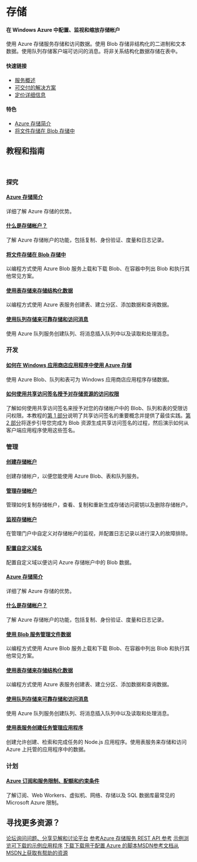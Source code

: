 <!--[if lt IE 7]> <html class="no-js ie6 oldie zh-cn t-1052" lang="zh"> <![endif]--> <!--[if IE 7]>    <html class="no-js ie7 oldie zh-cn t-1052" lang="zh"> <![endif]--> <!--[if IE 8]>    <html class="no-js ie8 oldie zh-cn t-1052" lang="zh"> <![endif]--> <!--[if gt IE 8]><!--> <!--<![endif]--> <!-- NUP --> <!-- Start Visual Website Optimizer Asynchronous Code --> <!-- End Visual Website Optimizer Asynchronous Code --> <!---
<p>Storage Documentation | Azure</p>
<div class="wa-container" data-tag-area="content" data-tag-group="body">
<div class="wa-content">
<ul class="site-login">
<li class="phone"><span class="geophone-label">销售额</span></li>
<li><a href="/zh-cn/account/">我的帐户</a></li>
<li><a href="https://manage.windowsazure.com">门户</a></li>
<li class="search">
<div class="wa-text wa-text-light wa-textSearch" data-control="textbox"><input type="text" id="MainSearchBox" placeholder="搜索" onkeypress="return checkForEnterKey(event, 'MainSearchBox');" /> <button></button></div>
</li>
</ul>
<a href="/zh-cn/" class="logo">Microsoft Azure</a> <a id="A1" href="/zh-cn/pricing/free-trial/" class="wa-button wa-button-freeTrial" onclick="dcsSetVar('WT.z_iLinks', 'Free Trial Arrow', 'WT.z_iLinks_actionoffer', 'inav-Try', 'WT.z_iLinks_targetcampaign', 'src-gtnav');"><span>免费试用</span></a>
<div class="site-navigation">
<ul class="dev-navigation dev-navigation-b">
<li class="nav-expander nav-expander"><a href="#" class="trigger">功能</a>
<div class="nav-expander-wrapper nav-expander-wrapper-b">
<div class="nav-expander-div">
<div>
<ul>
<li><a href="/zh-cn/overview/what-is-azure/">什么是 Azure？</a></li>
<li class="nav-has-submenu default"><a href="#">计算和网络</a>
<div class="nav-submenu">
<div class="wrapper">
<div class="menu-left">
<h4>计算和网络</h4>
<a href="/zh-cn/services/virtual-machines/"> <strong>虚拟机</strong><br /> <span class="wa-footnote"> 在几分钟内设置好 Windows 和 Linux 虚拟机以及应用程序 </span> </a> <a href="/zh-cn/services/remoteapp/"> <strong>RemoteApp</strong><br /> <span class="wa-footnote"> 在云中部署可在任何设备上运行的 Windows 客户端应用程序 </span> </a> <a href="/zh-cn/services/cloud-services/"> <strong>云服务</strong><br /> <span class="wa-footnote"> 创建高度可用且可无限缩放的云应用程序和 API </span> </a> <a href="/zh-cn/services/virtual-network/" class="seperator"> <strong>虚拟网络</strong><br /> <span class="wa-footnote"> 设置专用网络，可以选择连接到本地数据中心 </span> </a> <a href="/zh-cn/services/expressroute/"> <strong>ExpressRoute</strong><br /> <span class="wa-footnote"> Azure 专用网络光纤连接 </span> </a> <a href="/zh-cn/services/traffic-manager/"> <strong>Traffic Manager</strong><br /> <span class="wa-footnote"> 对传入流量进行负载平衡以实现高性能和高可用性 </span> </a></div>
<div class="menu-right blue">
<p>获取信用额度以实现以下服务：</p>
<p>4 个 Windows 或 Linux VM</p>
<p>一个月的全天候服务</p>
<p>以及更多其他内容......</p>
<p><a href="/zh-cn/pricing/free-trial/" class="wa-arrowLink wa-arrowLink-light">了解更多</a></p>
</div>
</div>
</div>
</li>
<li class="nav-has-submenu"><a href="#">Web &amp; Mobile</a>
<div class="nav-submenu">
<div class="wrapper">
<div class="menu-left">
<h4>Web 和移动</h4>
<a href="/zh-cn/services/websites/"> <strong>网站</strong><br /> <span class="wa-footnote"> 只需几秒的时间即可部署和缩放 Web 应用程序 </span> </a> <a href="/zh-cn/services/mobile-services/" class="seperator"> <strong>移动服务</strong><br /> <span class="wa-footnote"> 构建和承载任何移动应用程序的后端 </span> </a> <a href="/zh-cn/services/api-management/"> <strong>API 管理系统</strong><br /> <span class="wa-footnote"> 将 API 安全发布到开发人员、合作伙伴和员工，可进行扩展 </span> </a> <a href="/zh-cn/services/notification-hubs/"> <strong>通知中心</strong><br /> <span class="wa-footnote"> 可伸缩的跨平台推送通知基础结构 </span> </a> <a href="/zh-cn/services/event-hubs/"> <strong>事件中心</strong><br /> <span class="wa-footnote"> 每秒采集、保留和处理数百万个事件 </span> </a></div>
<div class="menu-right blue">
<p>获取信用额度以实现以下服务：</p>
<p>部署 20 个网站</p>
<p>超过 1000 万次移动 API 调用</p>
<p>以及更多其他内容......</p>
<p><a href="/zh-cn/pricing/free-trial/" class="wa-arrowLink wa-arrowLink-light">了解更多</a></p>
</div>
</div>
</div>
</li>
<li class="nav-has-submenu"><a href="#">Data &amp; Analytics</a>
<div class="nav-submenu">
<div class="wrapper">
<div class="menu-left">
<h4>数据和分析</h4>
<a href="/zh-cn/services/sql-database/"> <strong>SQL Database</strong><br /> <span class="wa-footnote"> 托管关系 SQL 数据库即服务 </span> </a> <a href="/zh-cn/services/hdinsight/"> <strong>HDInsight</strong><br /> <span class="wa-footnote"> 设置托管 Hadoop 群集 </span> </a> <a href="/zh-cn/services/cache/"> <strong>缓存</strong><br /> <span class="wa-footnote"> 进行高吞吐量、低延迟的数据访问以生成可扩展的快速应用程序 </span> </a> <a href="/zh-cn/services/machine-learning/"> <strong>机器学习</strong><br /> <span class="wa-footnote"> 基于云的强大预测分析解决方案 </span> </a> <a href="/zh-cn/services/documentdb/"> <strong>DocumentDB</strong><br /> <span class="wa-footnote"> 托管 NoSQL 文档数据库即服务 </span> </a> <a href="/zh-cn/services/search/"> <strong>Azure 搜索</strong><br /> <span class="wa-footnote"> 完全托管搜索即服务 </span> </a></div>
<div class="menu-right green">
<p>获取信用额度以实现以下服务：</p>
<p>8 个标准 SQL Database</p>
<p>运行 Hadoop 实例一周</p>
<p>以及更多其他内容......</p>
<p><a href="/zh-cn/pricing/free-trial/" class="wa-arrowLink wa-arrowLink-light">了解更多</a></p>
</div>
</div>
</div>
</li>
<li class="nav-has-submenu"><a href="#">Storage &amp; Backup</a>
<div class="nav-submenu">
<div class="wrapper">
<div class="menu-left">
<h4>存储和备份</h4>
<a href="/zh-cn/services/storage/"> <strong>存储</strong><br /> <span class="wa-footnote"> 持久的、高度可用的、高度可伸缩的云存储 </span> </a> <a href="/zh-cn/pricing/details/storage-import-export/"> <strong>导入/导出服务</strong><br /> <span class="wa-footnote"> 使用硬盘驱动器向 Azure 传入和从其传出大量数据 </span> </a> <a href="/zh-cn/services/backup/" class="seperator"> <strong>备份</strong><br /> <span class="wa-footnote"> 简单可靠的服务器云备份 </span> </a> <a href="/zh-cn/services/site-recovery/"> <strong>站点恢复</strong><br /> <span class="wa-footnote"> 安排私有云的保护和恢复 </span> </a></div>
<div class="menu-right green">
<p>获取信用额度以实现以下服务：</p>
<p>超过 8TB 的存储</p>
<p>一个月备份 700GB 的数据</p>
<p>以及更多其他内容......</p>
<p><a href="/zh-cn/pricing/free-trial/" class="wa-arrowLink wa-arrowLink-light">了解更多</a></p>
</div>
</div>
</div>
</li>
<li class="nav-has-submenu"><a href="#">媒体和 CDN</a>
<div class="nav-submenu">
<div class="wrapper">
<div class="menu-left">
<h4>媒体和 CDN</h4>
<a href="/zh-cn/services/media-services/"> <strong>Media Services</strong><br /> <span class="wa-footnote"> 大规模编码、存储和流式传输视频和音频 </span> </a> <a href="/zh-cn/services/cdn/" class="seperator"> <strong>CDN</strong><br /> <span class="wa-footnote"> 通过全球数据中心的稳定网络，向最终用户传送内容 </span> </a></div>
<div class="menu-right orange">
<p>获取信用额度以实现以下服务：</p>
<p>编码 100GB 媒体</p>
<p>传输最多 1600GB 的内容</p>
<p>以及更多其他内容......</p>
<p><a href="/zh-cn/pricing/free-trial/" class="wa-arrowLink wa-arrowLink-light">了解更多</a></p>
</div>
</div>
</div>
</li>
<li class="nav-has-submenu"><a href="#">混合集成</a>
<div class="nav-submenu">
<div class="wrapper">
<div class="menu-left">
<h4>混合集成</h4>
<a href="/zh-cn/services/biztalk-services/"> <strong>BizTalk 服务</strong><br /> <span class="wa-footnote"> 将企业与云无缝集成 </span> </a> <a href="/zh-cn/services/service-bus/"> <strong>Service Bus</strong><br /> <span class="wa-footnote"> 在私有云环境和公共云环境中连接 </span> </a></div>
<div class="menu-right orange">
<p>获取信用额度以实现以下服务：</p>
<p>发送 2 亿条消息</p>
<p>以及更多其他内容......</p>
<p><a href="/zh-cn/pricing/free-trial/" class="wa-arrowLink wa-arrowLink-light">了解更多</a></p>
</div>
</div>
</div>
</li>
<li class="nav-has-submenu"><a href="#">标识和访问管理</a>
<div class="nav-submenu">
<div class="wrapper">
<div class="menu-left">
<h4>标识和访问管理</h4>
<a href="/zh-cn/services/active-directory/"> <strong>Active Directory</strong><br /> <span class="wa-footnote"> 同步本地目录并通过 Azure 和常用 SaaS 应用程序实现单一登录 </span> </a> <a href="/zh-cn/services/multi-factor-authentication/"> <strong>多重身份验证</strong><br /> <span class="wa-footnote"> 利用额外的一层身份验证，确保对数据和应用程序的访问安全 </span> </a></div>
<div class="menu-right orange">
<p>获取信用额度以实现以下服务：</p>
<p>在 Active Directory 中存储 500,000 个对象</p>
<p>对 100 个用户进行多因素身份验证</p>
<p>以及更多其他内容......</p>
<p><a href="/zh-cn/pricing/free-trial/" class="wa-arrowLink wa-arrowLink-light">了解更多</a></p>
</div>
</div>
</div>
</li>
<li><a href="/zh-cn/case-studies/">案例研究</a></li>
</ul>
</div>
</div>
</div>
</li>
<li class="nav-expander"><a href="#" class="trigger">价格</a>
<div class="nav-expander-wrapper">
<div class="nav-expander-div">
<div>
<ul>
<li><a href="/zh-cn/pricing/overview/">概述</a></li>
<li class="nav-has-submenu default"><a href="#">定价详细信息</a>
<div class="nav-submenu">
<ul>
<li>计算</li>
<li><a href="/zh-cn/pricing/details/virtual-machines/">虚拟机</a></li>
<li><a href="/zh-cn/pricing/details/websites/">网站</a></li>
<li><a href="/zh-cn/pricing/details/mobile-services/">移动服务</a></li>
<li><a href="/zh-cn/pricing/details/cloud-services/">云服务</a></li>
</ul>
<ul>
<li>数据服务</li>
<li><a href="/zh-cn/pricing/details/storage/">存储</a></li>
<li><a href="/zh-cn/pricing/details/sql-database/">SQL Database</a></li>
<li><a href="/zh-cn/pricing/details/hdinsight/">HDInsight</a></li>
<li><a href="/zh-cn/pricing/details/cache/">缓存</a></li>
<li><a href="/zh-cn/pricing/details/backup/">备份</a></li>
<li><a href="/zh-cn/pricing/details/site-recovery/">站点恢复</a></li>
<li><a href="/zh-cn/pricing/details/machine-learning/">机器学习</a></li>
<li><a href="/zh-cn/pricing/details/storsimple/">StorSimple</a></li>
<li><a href="/zh-cn/pricing/details/documentdb/">DocumentDB</a></li>
<li><a href="/zh-cn/pricing/details/search/">Azure 搜索</a></li>
</ul>
<ul>
<li>应用服务</li>
<li><a href="/zh-cn/pricing/details/media-services/">Media Services</a></li>
<li><a href="/zh-cn/pricing/details/service-bus/">Service Bus</a></li>
<li><a href="/zh-cn/pricing/details/notification-hubs/">通知中心</a></li>
<li><a href="/zh-cn/pricing/details/scheduler/">计划程序</a></li>
<li><a href="/zh-cn/pricing/details/automation/">自动化</a></li>
<li><a href="/zh-cn/pricing/details/biztalk-services/">BizTalk 服务</a></li>
<li><a href="/zh-cn/pricing/details/visual-studio-online/">Visual Studio Online</a></li>
<li><a href="/zh-cn/pricing/details/active-directory/">Active Directory</a></li>
<li><a href="/zh-cn/pricing/details/multi-factor-authentication/">多重身份验证</a></li>
<li><a href="/zh-cn/pricing/details/cdn/">CDN</a></li>
<li><a href="/zh-cn/pricing/details/api-management/">API 管理系统</a></li>
<li><a href="/zh-cn/pricing/details/remoteapp/">RemoteApp</a></li>
<li><a href="/zh-cn/pricing/details/event-hubs/">事件中心</a></li>
</ul>
<ul>
<li>网络服务</li>
<li><a href="/zh-cn/pricing/details/expressroute/">ExpressRoute</a></li>
<li><a href="/zh-cn/pricing/details/virtual-network/">虚拟网络</a></li>
<li><a href="/zh-cn/pricing/details/traffic-manager/">Traffic Manager</a></li>
<li><a href="/zh-cn/pricing/details/data-transfers/">数据传输</a></li>
</ul>
</div>
</li>
<li><a href="/zh-cn/pricing/calculator/">计算器</a></li>
<li><a href="/zh-cn/pricing/purchase-options/">购买选项</a></li>
<li class="nav-has-submenu"><a href="#">成员产品/服务</a>
<div class="nav-submenu">
<ul>
<li><a href="/zh-cn/pricing/member-offers/msdn-benefits/">MSDN</a></li>
<li><a href="/zh-cn/offers/ms-azr-0064p/">BizSpark 启动</a></li>
<li><a href="/zh-cn/pricing/member-offers/mpn-benefits/">Microsoft 合作伙伴网络</a></li>
</ul>
</div>
</li>
<li><a href="/zh-cn/regions/">区域</a></li>
<li><a href="/zh-cn/support/plans/">支持计划</a></li>
<li><a href="/zh-cn/pricing/faq/">常见问题</a></li>
</ul>
</div>
</div>
</div>
</li>
<li class="nav-expander"><a id="menu_documentation_link" href="/zh-cn/documentation/">文档</a></li>
<li class="nav-expander"><a id="menu_downloads_link" href="/zh-cn/downloads/">下载</a></li>
<li class="nav-expander"><a id="menu_gallery_link" href="/zh-cn/gallery/">库</a></li>
<li class="nav-expander"><a id="menu_blog_link" href="/blog/">博客</a></li>
<li class="nav-expander"><a href="#" class="trigger">社区</a>
<div class="nav-expander-wrapper">
<div class="nav-expander-div">
<div>
<ul>
<li><a href="/zh-cn/updates/">服务更新</a></li>
<li><a href="/zh-cn/community/events/">活动</a></li>
<li class="nav-has-submenu"><a href="#">合作伙伴</a>
<div class="nav-submenu">
<ul>
<li><a href="/zh-cn/community/partners/">合作伙伴机会</a></li>
<li><a href="/zh-cn/community/partners/grow-your-business/">发展您的业务</a></li>
<li><a href="/zh-cn/community/partners/build-your-offering/">构建您的产品/服务</a></li>
<li><a href="/zh-cn/community/partners/get-started/">开始使用</a></li>
</ul>
</div>
</li>
<li class="loc-hide"><a href="/zh-cn/community/education/">教育</a></li>
<li class="loc-hide"><a href="/zh-cn/community/newsletter/">新闻稿</a></li>
</ul>
</div>
</div>
</div>
</li>
<li class="nav-expander"><a id="menu_support_link" href="#" class="trigger">支持</a>
<div class="nav-expander-wrapper">
<div class="nav-expander-div">
<div>
<ul>
<li><a href="/zh-cn/support/options/">支持选项</a></li>
<li><a href="/zh-cn/support/plans/">支持计划</a></li>
<li><a href="/zh-cn/support/forums/">论坛</a></li>
<li><a href="http://status.azure.com">服务仪表板</a></li>
<li class="nav-has-submenu"><a href="#">信任中心</a>
<div class="nav-submenu">
<ul>
<li><a href="/zh-cn/support/trust-center/">概述</a></li>
<li><a href="/zh-cn/support/trust-center/security/">安全性</a></li>
<li><a href="/zh-cn/support/trust-center/privacy/">隐私</a></li>
<li><a href="/zh-cn/support/trust-center/compliance/">合规</a></li>
<li><a href="/zh-cn/support/trust-center/resources/">资源</a></li>
<li><a href="/zh-cn/support/trust-center/faq/">常见问题</a></li>
</ul>
</div>
</li>
<li><a href="/zh-cn/support/legal/">法律</a></li>
<li><a href="/zh-cn/support/faq/">常见问题</a></li>
</ul>
</div>
</div>
</div>
</li>
</ul>
</div>
</div>
<div id="content" class="textpage">
<div class="content-header"></div>
<div class="page-body-sections">
<div class="wa-content wa-content-10up">
--->
<h1>存储</h1>
<div class="wa-spacer wa-spacer-6down">
<h4>在 Windows Azure 中配置、监视和缩放存储帐户</h4>
<p>使用 Azure 存储服务存储和访问数据。使用 Blob 存储非结构化的二进制和文本数据。使用队列存储客户端可访问的消息。将非关系结构化数据存储在表中。</p>
<h4>快速链接</h4>
<ul class="wa-linkList">
<li><a href="/zh-cn/manage/services/storage/" class="wa-arrowLink-light">服务概述</a></li>
<li><a href="/zh-cn/solutions/data-management/" class="wa-arrowLink-light">可交付的解决方案</a></li>
<li><a href="/zh-cn/pricing/details/storage/" class="wa-arrowLink-light">定价详细信息</a></li>
</ul>
</div>
<div class="wa-spacer wa-spacer-asideLight wa-spacer-4down">
<h4>特色</h4>
<ul class="wa-iconList">
<li><a href="/zh-cn/documentation/articles/storage-introduction/"> Azure 存储简介</a></li>
<!---<li><a href="/zh-cn/documentation/articles/storage-dotnet-how-to-use-files/"> 通过文件存储创建 SMB 文件共享</a></li>--->
<li><a href="/zh-cn/documentation/articles/storage-dotnet-how-to-use-blobs/"> 将文件存储在 Blob 存储中</a></li>
<!---<li><a href="/zh-cn/documentation/articles/storage-monitoring-diagnosing-troubleshooting/"> 对存储进行监视、诊断和故障排除</a></li>---></ul>
</div>
<div class="section s2 tutorials">
<h2>教程和指南</h2>
<!---
<div class="selector-wrap">
<div class="horizontal-option-selector tutorial-lang-selector">
<ul class="wa-tabs wa-tabsBlock" data-tab-panel="tab-panel" data-control="tabs">
<li><a class="wa-tab active" data-id="1" data-slug="net">.NET</a></li>
<li><a class="wa-tab" data-id="2" data-slug="node">Node.js</a></li>
<li><a class="wa-tab" data-id="3" data-slug="java">Java</a></li>
<li><a class="wa-tab" data-id="4" data-slug="php">PHP</a></li>
<li><a class="wa-tab" data-id="6" data-slug="ruby">Ruby</a></li>
<li><a class="wa-tab" data-id="5" data-slug="python">Python</a></li>
</ul>
<div class="paragraph-toggle"><span class="less selected">更少</span> <span class="more">更多</span></div>
</div>
--->
<p> </p>
<h3 class="light-font">探究</h3>
<div data-tab-panel-id="tab-panel" class="wa-tabs-container">
<div class="article-group dotnet active">
<h4><a href="/zh-cn/documentation/articles/storage-introduction/">Azure 存储简介</a></h4>
<p>详细了解 Azure 存储的优势。</p>
<h4><a href="/zh-cn/documentation/articles/storage-whatis-account/">什么是存储帐户？</a></h4>
<p>了解 Azure 存储帐户的功能，包括复制、身份验证、度量和日志记录。</p>
<h4><a href="/zh-cn/documentation/articles/storage-dotnet-how-to-use-blobs/">将文件存储在 Blob 存储中</a></h4>
<p>以编程方式使用 Azure Blob 服务上载和下载 Blob、在容器中列出 Blob 和执行其他常见方案。</p>
<h4><a href="/zh-cn/documentation/articles/storage-dotnet-how-to-use-tables/">使用表存储来存储结构化数据</a></h4>
<p>以编程方式使用 Azure 表服务创建表、建立分区、添加数据和查询数据。</p>
<h4><a href="/zh-cn/documentation/articles/storage-dotnet-how-to-use-queues/">使用队列存储来可靠存储和访问消息</a></h4>
<p>使用 Azure 队列服务创建队列、将消息插入队列中以及读取和处理消息。</p>
<!---<h4><a href="/zh-cn/documentation/articles/storage-dotnet-how-to-use-files/">通过文件存储在 Azure 中创建一个 SMB 文件</a></h4>
<p>就像桌面应用程序会安装一个典型的 SMB 共享一样，在 Azure 虚拟机或云服务中运行的应用程序可安装一个文件存储共享来访问文件数据。在本教程中了解使用文件存储的基础知识。</p>---> <!---<div class="horz-rule"></div>
<h3 class="light-font">计划</h3>
<h4><a href="/zh-cn/documentation/articles/cloud-services-dotnet-multi-tier-app-storage-1-overview/">使用表、队列和 Blob 创建 .NET 多层应用程序</a></h4>
<p>创建使用表、队列和 Blob 的多层 ASP.NET MVC 4 Web 应用程序。将应用程序部署到 Azure 云服务。</p>
<h4><a href="/zh-cn/documentation/articles/azure-subscription-service-limits/">Azure 订阅和服务限制、配额和约束条件</a></h4>
<p>了解订阅、Web Workers、虚拟机、网络、存储以及 SQL 数据库最常见的 Microsoft Azure 限制。</p>--->
<div class="horz-rule"></div>
<h3 class="light-font">开发</h3>
<h4><a href="/zh-cn/documentation/articles/storage-use-store-apps/">如何在 Windows 应用商店应用程序中使用 Azure 存储</a></h4>
<p>使用 Azure Blob、队列和表可为 Windows 应用商店应用程序存储数据。</p>
<h4><a href="/zh-cn/documentation/articles/storage-dotnet-shared-access-signature-part-1/">如何使用共享访问签名授予对存储资源的访问权限</a></h4>
<p>了解如何使用共享访问签名来授予对您的存储帐户中的 Blob、队列和表的受限访问权限。本教程的<a href="/zh-cn/documentation/articles/storage-dotnet-shared-access-signature-part-1/">第 1 部分</a>说明了共享访问签名的重要概念并提供了最佳实践。<a href="/zh-cn/manage/services/storage/net/shared-access-signature-part-2/">第 2 部分</a>将逐步引导您完成为 Blob 资源生成共享访问签名的过程，然后演示如何从客户端应用程序使用这些签名。</p>
<div class="horz-rule"></div>
<h3 class="light-font">管理</h3>
<h4><a href="/zh-cn/documentation/articles/storage-create-storage-account/">创建存储帐户</a></h4>
<p>创建存储帐户，以便您能使用 Azure Blob、表和队列服务。</p>
<h4><a href="/zh-cn/documentation/articles/storage-manage-storage-account/">管理存储帐户</a></h4>
<p>管理如何复制存储帐户，查看、复制和重新生成存储访问密钥以及删除存储帐户。</p>
<h4><a href="/zh-cn/documentation/articles/storage-monitor-storage-account/">监视存储帐户</a></h4>
<p>在管理门户中自定义对存储帐户的监视，并配置日志记录以进行深入的故障排除。</p>
<!---<h4><a href="/zh-cn/documentation/articles/storage-monitoring-diagnosing-troubleshooting/">对 Azure 存储进行监视、诊断和故障排除</a></h4>
<p>了解如何使用诸如存储分析、客户端日志记录之类的功能以及其他第三方工具来查明、诊断并解决您的解决方案中与 Azure 存储相关的问题。</p>
<h4><a href="/zh-cn/documentation/articles/storage-use-azcopy/">AZCopy 实用程序入门</a></h4>
<p>了解如何使用 AzCopy，AzCopy 是一个便捷的命令行实用程序，用于将操作上载、下载和复制到 Azure 存储中。</p>--->
<h4><a href="/zh-cn/documentation/articles/storage-custom-domain-name/">配置自定义域名</a></h4>
<p>配置自定义域以便访问 Azure 存储帐户中的 Blob 数据。</p>
<!---
<h4><a href="/zh-cn/documentation/articles/storage-import-export-service/">使用 Azure 导入/导出服务可将数据传输到 Blob 存储中</a></h4>
<p>Azure 导入/导出服务可高效地将大量文件数据传输到 Azure Blob 存储中，以及从 Blob 存储传输到您的本地安装中。</p>
---></div>
<div class="article-group nodejs">
<h4><a href="/zh-cn/documentation/articles/storage-introduction/">Azure 存储简介</a></h4>
<p>详细了解 Azure 存储的优势。</p>
<h4><a href="/zh-cn/documentation/articles/storage-whatis-account/">什么是存储帐户？</a></h4>
<p>了解 Azure 存储帐户的功能，包括复制、身份验证、度量和日志记录。</p>
<h4><a href="/zh-cn/documentation/articles/storage-nodejs-how-to-use-blob-storage/">使用 Blob 服务管理文件数据</a></h4>
<p>以编程方式使用 Azure Blob 服务上载和下载 Blob、在容器中列出 Blob 和执行其他常见方案。</p>
<h4><a href="/zh-cn/documentation/articles/storage-nodejs-how-to-use-table-storage/">使用表存储来存储结构化数据</a></h4>
<p>以编程方式使用 Azure 表服务创建表、建立分区、添加数据和查询数据。</p>
<h4><a href="/zh-cn/documentation/articles/storage-nodejs-how-to-use-queues/">使用队列存储来可靠存储和访问消息</a></h4>
<p>使用 Azure 队列服务创建队列、将消息插入队列中以及读取和处理消息。</p>
<h4><a href="/zh-cn/documentation/articles/storage-nodejs-use-table-storage-web-site/">使用表服务创建任务管理应用程序</a></h4>
<p>创建允许创建、检索和完成任务的 Node.js 应用程序。使用表服务来存储和访问 Azure 上托管的应用程序中的数据。</p>
<div class="horz-rule"></div>
<h3 class="light-font">计划</h3>
<h4><a href="/zh-cn/documentation/articles/azure-subscription-service-limits/">Azure 订阅和服务限制、配额和约束条件</a></h4>
<p>了解订阅、Web Workers、虚拟机、网络、存储以及 SQL 数据库最常见的 Microsoft Azure 限制。</p>
<div class="horz-rule"></div>
</div>
</div>
</div>
<!--div class="section s3 light-grey video-gallery">
<h2>视频</h2>
<div class="video-wrapper"></div>
<div class="video-blocks">
<div class="vid-block vb1"><a href="http://channel9.msdn.com/Events/Build/2012/4-004/" class="fix-vid"> <span class="thumb"> <span class="triangle"> </span> <span class="play-btn"> </span> </span> <span class="desc">Azure Storage: Building applications that scale</span> </a></div>
<div class="vid-block vb2"><a href="http://channel9.msdn.com/Events/TechEd/NorthAmerica/2013/WAD-B406/" class="fix-vid"> <span class="thumb"> <span class="triangle"> </span> <span class="play-btn"> </span> </span> <span class="desc">Get the most out of Azure Storage</span> </a></div>
<div class="vid-block vb3"><a href="http://channel9.msdn.com/Events/windowsazure/meet2012sf/Windows-Azure-Storage-Introduction/" class="fix-vid"> <span class="thumb"> <span class="triangle"> </span> <span class="play-btn"> </span> </span> <span class="desc">Introduction to Azure Storage</span> </a></div>
<div class="vid-block vb4"><a href="http://channel9.msdn.com/Shows/Visual-Studio-Toolbox/New-Tools-for-Azure-Storage-and-Diagnostics/"> <span class="thumb"> <span class="triangle"> </span> <span class="play-btn"> </span> </span> <span class="desc">New tools for Azure Storage and diagnostics</span> </a></div>
</div>
<a href="/en-us/documentation/videos/index/?services=storage" class="wa-arrowLinkLarge-dark">View more 存储 videos</a></div-->
<div class="wa-content">
<h2>寻找更多资源？</h2>
<div class="wa-resourceBlockRow"><a href="http://social.msdn.microsoft.com/Forums/windowsazure/en-US/home?forum=windowsazuredata" class="wa-resourceBlock"><span class="wa-resourceBlock-header">论坛</span>询问问题、分享见解和讨论平台</a> <a href="http://msdn.microsoft.com/en-us/library/dd179355.aspx" class="wa-resourceBlock"><span class="wa-resourceBlock-header">参考</span>Azure 存储服务 REST API 参考</a> <a href="http://code.msdn.microsoft.com/windowsazure" class="wa-resourceBlock"><span class="wa-resourceBlock-header">示例</span>浏览可下载的示例应用程序</a> <a href="/zh-cn/downloads/?sdk=net" class="wa-resourceBlock"><span class="wa-resourceBlock-header">下载</span>下载用于配置 Azure 的脚本</a><a href="http://msdn.microsoft.com/zh-cn/library/gg433040.aspx" class="wa-resourceBlock"><span class="wa-resourceBlock-header">MSDN参考文档</span>从MSDN上获取有帮助的资源</a></div>
</div>
<!---
<div class="wa-content">
<div class="footer-map">
<ul class="social">
<li class="header">社会化</li>
<li class="facebook"><a href="http://go.microsoft.com/fwlink/?LinkId=306390">Facebook</a></li>
<li class="twitter"><a href="http://go.microsoft.com/fwlink/?LinkID=306391">Twitter</a></li>
<li class="rss"><a href="http://azure.microsoft.com/blog/feed/">Rss</a></li>
<li class="newsletter"><a href="http://go.microsoft.com/fwlink/?LinkId=306393">新闻稿</a></li>
</ul>
<ul>
<li class="header"><a href="/zh-cn/">Microsoft Azure</a></li>
<li><a href="/zh-cn/solutions/">功能</a></li>
<li><a href="/zh-cn/services/">服务</a></li>
<li><a href="/zh-cn/regions/">区域</a></li>
<li><a href="/zh-cn/case-studies/">案例研究</a></li>
<li><a href="/zh-cn/pricing/overview/">价格</a></li>
<li><a href="/zh-cn/pricing/calculator/">计算器</a></li>
<li><a href="/zh-cn/documentation/">文档</a></li>
<li><a href="/zh-cn/downloads/?sdk=net">下载</a></li>
<li><a href="/zh-cn/gallery/">库</a></li>
<li><a href="http://windowsazure.cn/zh-cn/">Microsoft Azure (中国)</a></li>
</ul>
<ul>
<li class="header"><a href="http://go.microsoft.com/fwlink/?LinkId=394285">社区</a></li>
<li><a href="/blog/">博客</a></li>
<li><a href="/zh-cn/updates/">服务更新</a></li>
<li><a href="/zh-cn/support/forums/">论坛</a></li>
<li><a href="/zh-cn/community/events/">活动</a><br /><br /></li>
<li class="header"><a href="/zh-cn/support/options/">支持</a></li>
<li><a href="/zh-cn/support/forums/">论坛</a></li>
<li><a href="http://status.azure.com">服务仪表板</a></li>
<li><a href="/zh-cn/support/options/">支持</a></li>
</ul>
<ul>
<li class="header"><a href="https://account.windowsazure.com">帐户</a></li>
<li><a href="https://account.windowsazure.com/subscriptions/">订阅</a></li>
<li><a href="https://account.windowsazure.com/profile/">配置文件</a></li>
<li><a href="/zh-cn/services/preview/">预览功能</a></li>
<li><a href="https://manage.windowsazure.com/">管理门户</a></li>
<li class="header trust-center"><a href="/zh-cn/support/trust-center/">信任中心</a></li>
<li><a href="/zh-cn/support/trust-center/security/">安全性</a></li>
<li><a href="/zh-cn/support/trust-center/privacy/">隐私</a></li>
<li><a href="/zh-cn/support/trust-center/compliance/">合规</a></li>
</ul>
</div>
<div class="footer-bottom">
<ul>
<li class="hello-note">来自西雅图的问候。</li>
<li>
<div class="languages-selector">
<div class="locale-selector"><a class="current-locale">中文(简体) </a>
<div class="locale-selection-panel site-flag site-flag-lang">
<div class="content">
<table border="0" cellspacing="0" class="all-locales" style="border-collapse: collapse;">
<tbody>
<tr>
<td><a href="#" title="English" class="locale-link " data-loc="en-us">English</a></td>
<td><a href="#" title="Čeština" class="locale-link " data-loc="cs-cz">Čeština</a></td>
<td><a href="#" title="Dansk" class="locale-link " data-loc="da-dk">Dansk</a></td>
<td><a href="#" title="Deutsch" class="locale-link " data-loc="de-de">Deutsch</a></td>
</tr>
<tr>
<td><a href="#" title="English (India)" class="locale-link " data-loc="en-in">English (India)</a></td>
<td><a href="#" title="English (UK)" class="locale-link " data-loc="en-gb">English (UK)</a></td>
<td><a href="#" title="Español" class="locale-link " data-loc="es-es">Español</a></td>
<td><a href="#" title="Finnish" class="locale-link " data-loc="fi-fi">Finnish</a></td>
</tr>
<tr>
<td><a href="#" title="Français" class="locale-link " data-loc="fr-fr">Français</a></td>
<td><a href="#" title="Greek" class="locale-link " data-loc="el-gr">Greek</a></td>
<td><a href="#" title="Italiano" class="locale-link " data-loc="it-it">Italiano</a></td>
<td><a href="#" title="Magyar" class="locale-link " data-loc="hu-hu">Magyar</a></td>
</tr>
<tr>
<td><a href="#" title="Nederlands" class="locale-link " data-loc="nl-nl">Nederlands</a></td>
<td><a href="#" title="Norwegian" class="locale-link " data-loc="nb-no">Norwegian</a></td>
<td><a href="#" title="Polski" class="locale-link " data-loc="pl-pl">Polski</a></td>
<td><a href="#" title="Português (BR)" class="locale-link " data-loc="pt-br">Português (BR)</a></td>
</tr>
<tr>
<td><a href="#" title="Português (PT)" class="locale-link " data-loc="pt-pt">Português (PT)</a></td>
<td><a href="#" title="Svenska" class="locale-link " data-loc="sv-se">Svenska</a></td>
<td><a href="#" title="Romanian" class="locale-link " data-loc="ro-ro">Romanian</a></td>
<td><a href="#" title="Türkçe" class="locale-link " data-loc="tr-tr">Türkçe</a></td>
</tr>
<tr>
<td><a href="#" title="Ukrainian" class="locale-link " data-loc="uk-ua">Ukrainian</a></td>
<td><a href="#" title="русский" class="locale-link " data-loc="ru-ru">русский</a></td>
<td><a href="#" title="日本語" class="locale-link " data-loc="ja-jp">日本語</a></td>
<td><a href="#" title="한국어" class="locale-link " data-loc="ko-kr">한국어</a></td>
</tr>
<tr>
<td><a href="#" title="中文(简体)" class="locale-link selected" data-loc="zh-cn">中文(简体)</a></td>
<td><a href="#" title="中文(繁體)" class="locale-link " data-loc="zh-tw">中文(繁體)</a></td>
</tr>
</tbody>
</table>
<div class="arrow"> </div>
</div>
</div>
</div>
</div>
</li>
<li>
<div class="currencies-selector">
<div class="default-currency-selector"><a class="current-default-currency">USD </a>
<div class="currency-selection-panel site-flag site-flag-lang">
<div class="content">
<table border="0" cellspacing="0" class="all-currencies" style="border-collapse: collapse;">
<tbody>
<tr>
<td><a href="#" title="美元 ($)" class="default-currency-link selected" data-curr="USD">美元 ($)</a></td>
<td><a href="#" title="加拿大元 ($)" class="default-currency-link " data-curr="CAD">加拿大元 ($)</a></td>
<td><a href="#" title="英镑 (£)" class="default-currency-link " data-curr="GBP">英镑 (£)</a></td>
<td><a href="#" title="丹麦克朗 (kr)" class="default-currency-link " data-curr="DKK">丹麦克朗 (kr)</a></td>
</tr>
<tr>
<td><a href="#" title="欧元 (€)" class="default-currency-link " data-curr="EUR">欧元 (€)</a></td>
<td><a href="#" title="挪威克朗 (kr)" class="default-currency-link " data-curr="NOK">挪威克朗 (kr)</a></td>
<td><a href="#" title="瑞典克朗 (kr)" class="default-currency-link " data-curr="SEK">瑞典克朗 (kr)</a></td>
<td><a href="#" title="瑞士法郎 (chf)" class="default-currency-link " data-curr="CHF">瑞士法郎 (chf)</a></td>
</tr>
<tr>
<td><a href="#" title="日元 (¥)" class="default-currency-link " data-curr="JPY">日元 (¥)</a></td>
<td><a href="#" title="澳大利亚元 ($)" class="default-currency-link " data-curr="AUD">澳大利亚元 ($)</a></td>
<td><a href="#" title="新西兰元 ($)" class="default-currency-link " data-curr="NZD">新西兰元 ($)</a></td>
<td><a href="#" title="韩元 (₩)" class="default-currency-link " data-curr="KRW">韩元 (₩)</a></td>
</tr>
<tr>
<td><a href="#" title="俄罗斯卢布 (руб)" class="default-currency-link " data-curr="RUB">俄罗斯卢布 (руб)</a></td>
<td><a href="#" title="南非兰特 (R)" class="default-currency-link " data-curr="ZAR">南非兰特 (R)</a></td>
<td><a href="#" title="土耳其里拉 (TL)" class="default-currency-link " data-curr="TRY">土耳其里拉 (TL)</a></td>
<td><a href="#" title="沙特里亚尔 (R)" class="default-currency-link " data-curr="SAR">沙特里亚尔 (R)</a></td>
</tr>
<tr>
<td><a href="#" title="阿根廷比索 ($)" class="default-currency-link " data-curr="ARS">阿根廷比索 ($)</a></td>
<td><a href="#" title="巴西雷亚尔 (R$)" class="default-currency-link " data-curr="BRL">巴西雷亚尔 (R$)</a></td>
<td><a href="#" title="印度卢比 (₹)" class="default-currency-link " data-curr="INR">印度卢比 (₹)</a></td>
<td><a href="#" title="港元 (HK$)" class="default-currency-link " data-curr="HKD">港元 (HK$)</a></td>
</tr>
<tr>
<td><a href="#" title="墨西哥比索 (MXN$)" class="default-currency-link " data-curr="MXN">墨西哥比索 (MXN$)</a></td>
<td><a href="#" title="马来西亚林吉特 ($)" class="default-currency-link " data-curr="MYR">马来西亚林吉特 ($)</a></td>
<td><a href="#" title="印度尼西亚卢比 (Rp)" class="default-currency-link " data-curr="IDR">印度尼西亚卢比 (Rp)</a></td>
<td><a href="#" title="台币 ($)" class="default-currency-link " data-curr="TWD">台币 ($)</a></td>
</tr>
</tbody>
</table>
<div class="arrow"> </div>
</div>
</div>
</div>
</div>
</li>
</ul>
<ul class="legal">
<li class="german-legal" style="display: none;"><a href="http://www.microsoft.com/germany/siteservices/impressum/copyright.mspx?CM=Foot">Nutzungsbedingungen</a></li>
<li class="german-legal" style="display: none;"><a href="http://www.microsoft.com/germany/siteservices/impressum/default.mspx">Impressum</a></li>
<li><a href="http://support.microsoft.com/contactus/?ws=mscom">与我们联系</a></li>
<li><a href="http://go.microsoft.com/fwlink/p/?linkid=222682">商标</a></li>
<li><a href="http://go.microsoft.com/fwlink/p/?linkid=131004">隐私和 Cookie</a></li>
<li class="loc-hide"><a href="http://feedback.azure.com/">反馈</a></li>
</ul>
<div class="footer-copyright"><a href="http://www.microsoft.com" class="logo-microsoft">Microsoft</a> <span>© 2014 Microsoft</span></div>
</div>
</div>
--->
